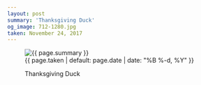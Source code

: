 ```yaml
---
layout: post
summary: 'Thanksgiving Duck'
og_image: 712-1280.jpg
taken: November 24, 2017
---
```


<figure class="post">
<img alt="{{ page.summary }}" sizes="(min-width: 700px) 50vw, calc(100vw - 2rem)" src="{{ site.assets_url }}/712-640.jpg" srcset="{{ site.assets_url }}/712-320.jpg 320w, {{ site.assets_url }}/712-640.jpg 640w, {{ site.assets_url }}/712-960.jpg 960w, {{ site.assets_url }}/712-1280.jpg 1280w"/>
<figcaption>
<time>{{ page.taken | default: page.date | date: "%B %-d, %Y" }}</time>
<p>Thanksgiving Duck</p>
</figcaption>
</figure>

